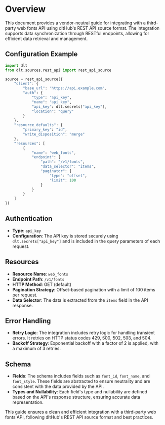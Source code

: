 # Overview

This document provides a vendor-neutral guide for integrating with a third-party web fonts API using dltHub's REST API source format. The integration supports data synchronization through RESTful endpoints, allowing for efficient data retrieval and management.

## Configuration Example

```python
import dlt
from dlt.sources.rest_api import rest_api_source

source = rest_api_source({
    "client": {
        "base_url": "https://api.example.com",
        "auth": {
            "type": "api_key",
            "name": "api_key",
            "api_key": dlt.secrets["api_key"],
            "location": "query"
        }
    },
    "resource_defaults": {
        "primary_key": "id",
        "write_disposition": "merge"
    },
    "resources": [
        {
            "name": "web_fonts",
            "endpoint": {
                "path": "/v1/fonts",
                "data_selector": "items",
                "paginator": {
                    "type": "offset",
                    "limit": 100
                }
            }
        }
    ]
})
```

## Authentication

- **Type**: `api_key`
- **Configuration**: The API key is stored securely using `dlt.secrets["api_key"]` and is included in the query parameters of each request.

## Resources

- **Resource Name**: `web_fonts`
- **Endpoint Path**: `/v1/fonts`
- **HTTP Method**: GET (default)
- **Pagination Strategy**: Offset-based pagination with a limit of 100 items per request.
- **Data Selector**: The data is extracted from the `items` field in the API response.

## Error Handling

- **Retry Logic**: The integration includes retry logic for handling transient errors. It retries on HTTP status codes 429, 500, 502, 503, and 504.
- **Backoff Strategy**: Exponential backoff with a factor of 2 is applied, with a maximum of 3 retries.

## Schema

- **Fields**: The schema includes fields such as `font_id`, `font_name`, and `font_style`. These fields are abstracted to ensure neutrality and are consistent with the data provided by the API.
- **Types and Nullability**: Each field's type and nullability are defined based on the API's response structure, ensuring accurate data representation.

This guide ensures a clean and efficient integration with a third-party web fonts API, following dltHub's REST API source format and best practices.
